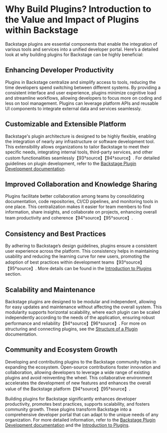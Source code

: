 # Why Build Plugins? Introduction to the Value and Impact of Plugins within Backstage

Backstage plugins are essential components that enable the integration of various tools and services into a unified developer portal. Here’s a detailed look at why building plugins for Backstage can be highly beneficial:

## Enhancing Developer Productivity

Plugins in Backstage centralize and simplify access to tools, reducing the time developers spend switching between different systems. By providing a consistent interface and user experience, plugins minimize cognitive load and streamline workflows, allowing developers to focus more on coding and less on tool management. Plugins can leverage platform APIs and reusable UI components to integrate external data and services seamlessly.

## Customizable and Extensible Platform

Backstage's plugin architecture is designed to be highly flexible, enabling the integration of nearly any infrastructure or software development tool. This extensibility allows organizations to tailor Backstage to meet their specific needs, integrating internal tools, third-party services, and other custom functionalities seamlessly【93†source】【94†source】. For detailed guidelines on plugin development, refer to the [Backstage Plugin Development documentation](https://backstage.io/docs/plugins/plugin-development/).

## Improved Collaboration and Knowledge Sharing

Plugins facilitate better collaboration among teams by consolidating documentation, code repositories, CI/CD pipelines, and monitoring tools in one place. This centralization makes it easier for team members to find information, share insights, and collaborate on projects, enhancing overall team productivity and coherence【94†source】【95†source】.

## Consistency and Best Practices

By adhering to Backstage’s design guidelines, plugins ensure a consistent user experience across the platform. This consistency helps in maintaining usability and reducing the learning curve for new users, promoting the adoption of best practices within development teams【93†source】【95†source】. More details can be found in the [Introduction to Plugins](https://backstage.io/docs/plugins/) section.

## Scalability and Maintenance

Backstage plugins are designed to be modular and independent, allowing for easy updates and maintenance without affecting the overall system. This modularity supports horizontal scalability, where each plugin can be scaled independently according to the needs of the application, ensuring robust performance and reliability【94†source】【96†source】. For more on structuring and connecting plugins, see the [Structure of a Plugin](https://backstage.io/docs/plugins/structure-of-a-plugin) documentation.

## Community and Ecosystem Growth

Developing and contributing plugins to the Backstage community helps in expanding the ecosystem. Open-source contributions foster innovation and collaboration, allowing developers to leverage a wide range of existing plugins and avoid reinventing the wheel. This collaborative environment accelerates the development of new features and enhances the overall value of the Backstage platform【94†source】【95†source】.

Building plugins for Backstage significantly enhances developer productivity, promotes best practices, supports scalability, and fosters community growth. These plugins transform Backstage into a comprehensive developer portal that can adapt to the unique needs of any organization. For more detailed information, refer to the [Backstage Plugin Development documentation](https://backstage.io/docs/plugins/plugin-development/) and the [Introduction to Plugins](https://backstage.io/docs/plugins/).
